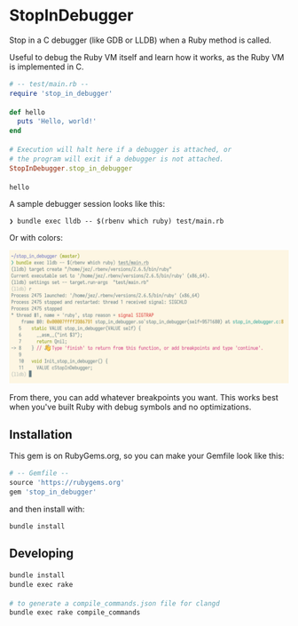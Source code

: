 # StopInDebugger

Stop in a C debugger (like GDB or LLDB) when a Ruby method is called.

Useful to debug the Ruby VM itself and learn how it works, as the Ruby VM is
implemented in C.

```ruby
# -- test/main.rb --
require 'stop_in_debugger'

def hello
  puts 'Hello, world!'
end

# Execution will halt here if a debugger is attached, or
# the program will exit if a debugger is not attached.
StopInDebugger.stop_in_debugger

hello
```

A sample debugger session looks like this:

```
❯ bundle exec lldb -- $(rbenv which ruby) test/main.rb
```

Or with colors:

![lldb session using stop in debugger](lldb-example.png)

From there, you can add whatever breakpoints you want. This works best when
you've built Ruby with debug symbols and no optimizations.

## Installation

This gem is on RubyGems.org, so you can make your Gemfile look like this:

```ruby
# -- Gemfile --
source 'https://rubygems.org'
gem 'stop_in_debugger'
```

and then install with:

```
bundle install
```

## Developing

```bash
bundle install
bundle exec rake

# to generate a compile_commands.json file for clangd
bundle exec rake compile_commands
```
